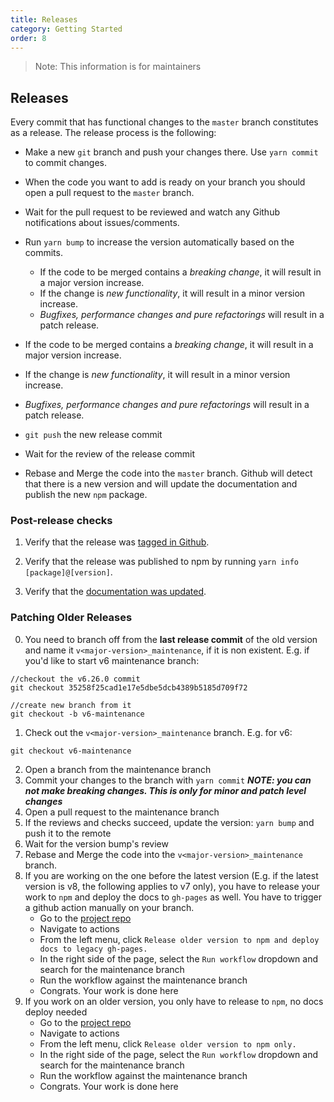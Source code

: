 ```yaml
---
title: Releases
category: Getting Started
order: 8
---
```


> Note: This information is for maintainers

## Releases

Every commit that has functional changes to the `master` branch constitutes as a release. The release process is the following:

- Make a new `git` branch and push your changes there. Use `yarn commit` to commit changes.
- When the code you want to add is ready on your branch you should open a pull request to the `master` branch.
- Wait for the pull request to be reviewed and watch any Github notifications about issues/comments.
- Run `yarn bump` to increase the version automatically based on the commits.

  - If the code to be merged contains a _breaking change_, it will result in a major version increase.
  - If the change is _new functionality_, it will result in a minor version increase.
  - _Bugfixes, performance changes and pure refactorings_ will result in a patch release.

- If the code to be merged contains a _breaking change_, it will result in a major version increase.

- If the change is _new functionality_, it will result in a minor version increase.

- _Bugfixes, performance changes and pure refactorings_ will result in a patch release.

- `git push` the new release commit

- Wait for the review of the release commit

- Rebase and Merge the code into the `master` branch. Github will detect that there is a new version and will update the documentation and publish the new `npm` package.

### Post-release checks

1. Verify that the release was [tagged in Github](https://github.com/instructure/instructure-ui/releases).

1. Verify that the release was published to npm by running `yarn info [package]@[version]`.

1. Verify that the [documentation was updated](https://instructure.design/).

### Patching Older Releases

0. You need to branch off from the **last release commit** of the old version and name it `v<major-version>_maintenance`, if it is non existent. E.g. if you'd like to start v6 maintenance branch:

```
//checkout the v6.26.0 commit
git checkout 35258f25cad1e17e5dbe5dcb4389b5185d709f72

//create new branch from it
git checkout -b v6-maintenance
```

1.  Check out the `v<major-version>_maintenance` branch. E.g. for v6:

```
git checkout v6-maintenance
```

2. Open a branch from the maintenance branch
3. Commit your changes to the branch with `yarn commit` **_NOTE: you can not make breaking changes. This is only for minor and patch level changes_**
4. Open a pull request to the maintenance branch
5. If the reviews and checks succeed, update the version: `yarn bump` and push it to the remote
6. Wait for the version bump's review
7. Rebase and Merge the code into the `v<major-version>_maintenance` branch.
8. If you are working on the one before the latest version (E.g. if the latest version is v8, the following applies to v7 only), you have to release your work to `npm` and deploy the docs to `gh-pages` as well. You have to trigger a github action manually on your branch.
   - Go to the [project repo](https://github.com/instructure/instructure-ui)
   - Navigate to actions
   - From the left menu, click `Release older version to npm and deploy docs to legacy gh-pages.`
   - In the right side of the page, select the `Run workflow` dropdown and search for the maintenance branch
   - Run the workflow against the maintenance branch
   - Congrats. Your work is done here
9. If you work on an older version, you only have to release to `npm`, no docs deploy needed
   - Go to the [project repo](https://github.com/instructure/instructure-ui)
   - Navigate to actions
   - From the left menu, click `Release older version to npm only.`
   - In the right side of the page, select the `Run workflow` dropdown and search for the maintenance branch
   - Run the workflow against the maintenance branch
   - Congrats. Your work is done here
